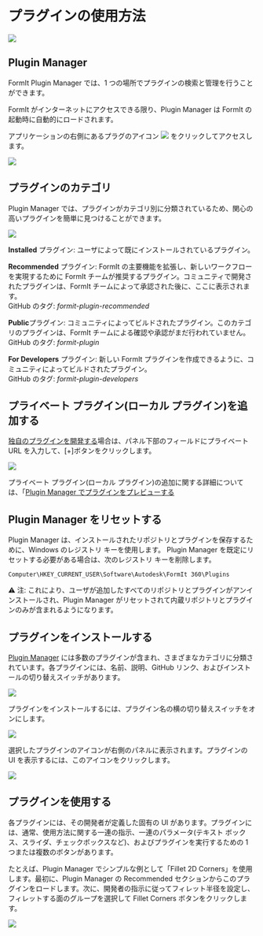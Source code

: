 # プラグインの使用方法

![](<../.gitbook/assets/g3 (1).gif>)

## Plugin Manager

FormIt Plugin Manager では、1 つの場所でプラグインの検索と管理を行うことができます。

FormIt がインターネットにアクセスできる限り、Plugin Manager は FormIt の起動時に自動的にロードされます。

アプリケーションの右側にあるプラグのアイコン ![](https://formit3d.github.io/FormItExamplePlugins/docs/images/PluginManagerTab.PNG) をクリックしてアクセスします。

![](../.gitbook/assets/c1.PNG)

## プラグインのカテゴリ

Plugin Manager では、プラグインがカテゴリ別に分類されているため、関心の高いプラグインを簡単に見つけることができます。

![](../.gitbook/assets/d16.png)

**Installed** プラグイン: ユーザによって既にインストールされているプラグイン。&#x20;

**Recommended** プラグイン: FormIt の主要機能を拡張し、新しいワークフローを実現するために FormIt チームが推奨するプラグイン。コミュニティで開発されたプラグインは、FormIt チームによって承認された後に、ここに表示されます。\
GitHub のタグ: _formit-plugin-recommended_

**Public**プラグイン: コミュニティによってビルドされたプラグイン。このカテゴリのプラグインは、FormIt チームによる確認や承認がまだ行われていません。\
GitHub のタグ: _formit-plugin_

**For Developers** プラグイン: 新しい FormIt プラグインを作成できるように、コミュニティによってビルドされたプラグイン。\
GitHub のタグ: _formit-plugin-developers_

## プライベート プラグイン(ローカル プラグイン)を追加する

[独自のプラグインを開発する](how-to-develop-plugins/)場合は、パネル下部のフィールドにプライベート URL を入力して、[+]ボタンをクリックします。

![](../.gitbook/assets/d4.PNG)

プライベート プラグイン(ローカル プラグイン)の追加に関する詳細については、「[Plugin Manager でプラグインをプレビューする](how-to-develop-plugins/advanced-development/previewing-a-plugin-in-the-plugin-manager.md)

## Plugin Manager をリセットする

Plugin Manager は、インストールされたリポジトリとプラグインを保存するために、Windows のレジストリ キーを使用します。 Plugin Manager を既定にリセットする必要がある場合は、次のレジストリ キーを削除します。

`Computer\HKEY_CURRENT_USER\Software\Autodesk\FormIt 360\Plugins`

⚠️ 注: これにより、ユーザが追加したすべてのリポジトリとプラグインがアンインストールされ、Plugin Manager がリセットされて内蔵リポジトリとプラグインのみが含まれるようになります。

## プラグインをインストールする

[Plugin Manager](how-to-use-plug-ins.md#plugin-manager) には多数のプラグインが含まれ、さまざまなカテゴリに分類されています。各プラグインには、名前、説明、GitHub リンク、およびインストールの切り替えスイッチがあります。&#x20;

![](../.gitbook/assets/d5.PNG)

プラグインをインストールするには、プラグイン名の横の切り替えスイッチをオンにします。&#x20;

![](../.gitbook/assets/d6.png)

選択したプラグインのアイコンが右側のパネルに表示されます。プラグインの UI を表示するには、このアイコンをクリックします。

![](../.gitbook/assets/d7.PNG)

## プラグインを使用する

各プラグインには、その開発者が定義した固有の UI があります。プラグインには、通常、使用方法に関する一連の指示、一連のパラメータ(テキスト ボックス、スライダ、チェックボックスなど)、およびプラグインを実行するための 1 つまたは複数のボタンがあります。

たとえば、Plugin Manager でシンプルな例として「Fillet 2D Corners」を使用します。最初に、Plugin Manager の Recommended セクションからこのプラグインをロードします。次に、開発者の指示に従ってフィレット半径を設定し、フィレットする面のグループを選択して Fillet Corners ボタンをクリックします。

![](../.gitbook/assets/g4.gif)

##

